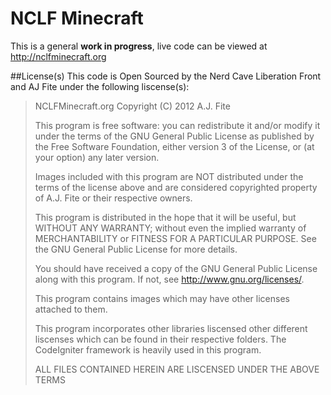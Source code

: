 # NCLF Minecraft
This is a general **work in progress**, live code can be viewed at http://nclfminecraft.org

##License(s)
This code is Open Sourced by the Nerd Cave Liberation Front and AJ Fite under the following liscense(s):
>NCLFMinecraft.org
>Copyright (C) 2012  A.J. Fite
>
>This program is free software: you can redistribute it and/or modify
>it under the terms of the GNU General Public License as published by
>the Free Software Foundation, either version 3 of the License, or
>(at your option) any later version.
>
>Images included with this program are NOT distributed under
>the terms of the license above and are considered copyrighted property
>of A.J. Fite or their respective owners.
>
>This program is distributed in the hope that it will be useful,
>but WITHOUT ANY WARRANTY; without even the implied warranty of
>MERCHANTABILITY or FITNESS FOR A PARTICULAR PURPOSE.  See the
>GNU General Public License for more details.
>
>You should have received a copy of the GNU General Public License
>along with this program.  If not, see <http://www.gnu.org/licenses/>.
>
>This program contains images which may have other licenses attached to them.
>
>This program incorporates other libraries liscensed other different liscenses which
>can be found in their respective folders.  The CodeIgniter framework is heavily
>used in this program.
>
>ALL FILES CONTAINED HEREIN ARE LISCENSED UNDER THE ABOVE TERMS
